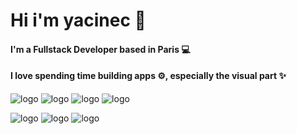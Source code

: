 # Hi i'm yacinec 👋

#### I'm a Fullstack Developer based in Paris 💻

#### I love spending time building apps ⚙️,  especially the visual part ✨

![logo](https://img.shields.io/badge/React-20232A?style=for-the-badge&logo=react&logoColor=61DAFB)
![logo](https://img.shields.io/badge/Typescript-3178C6?style=for-the-badge&logo=typescript&logoColor=white)
![logo](https://img.shields.io/badge/JavaScript-F7DF1E?style=for-the-badge&logo=javascript&logoColor=black)
![logo](https://img.shields.io/badge/CSS3-1572B6?style=for-the-badge&logo=css3&logoColor=white)

![logo](https://img.shields.io/badge/Express.js-000000?style=for-the-badge&logo=express&logoColor=white)
![logo](https://img.shields.io/badge/Nest.js-E1204E?style=for-the-badge&logo=nestjs&logoColor=white)
![logo](https://img.shields.io/badge/SpringBoot-6EB443?style=for-the-badge&logo=spring&logoColor=white)



<!--I also write guides [here](https://github.com/yacinec/guide) 👈

**MiciWeb/MiciWeb** is a ✨ _special_ ✨ repository because its `README.md` (this file) appears on your GitHub profile.

Here are some ideas to get you started:

- 🔭 I’m currently working on ...
- 🌱 I’m currently learning ...
- 👯 I’m looking to collaborate on ...
- 🤔 I’m looking for help with ...
- 💬 Ask me about ...
- 📫 How to reach me: ...
- 😄 Pronouns: ...
- ⚡ Fun fact: ...
-->

